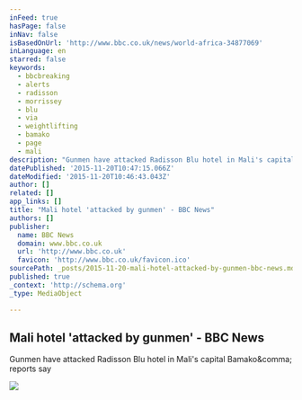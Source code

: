 ```yaml
---
inFeed: true
hasPage: false
inNav: false
isBasedOnUrl: 'http://www.bbc.co.uk/news/world-africa-34877069'
inLanguage: en
starred: false
keywords:
  - bbcbreaking
  - alerts
  - radisson
  - morrissey
  - blu
  - via
  - weightlifting
  - bamako
  - page
  - mali
description: "Gunmen have attacked Radisson Blu hotel in Mali's capital Bamako, reports say"
datePublished: '2015-11-20T10:47:15.066Z'
dateModified: '2015-11-20T10:46:43.043Z'
author: []
related: []
app_links: []
title: "Mali hotel 'attacked by gunmen' - BBC News"
authors: []
publisher:
  name: BBC News
  domain: www.bbc.co.uk
  url: 'http://www.bbc.co.uk'
  favicon: 'http://www.bbc.co.uk/favicon.ico'
sourcePath: _posts/2015-11-20-mali-hotel-attacked-by-gunmen-bbc-news.md
published: true
_context: 'http://schema.org'
_type: MediaObject

---
```

<article style=""><h1>Mali hotel 'attacked by gunmen' - BBC News</h1><p>Gunmen have attacked Radisson Blu hotel in Mali's capital Bamako&amp;comma; reports say</p><img src="http://ichef.bbci.co.uk/news/1024/media/images/77623000/png/_77623460_breaking_image_large-3.png" /></article>